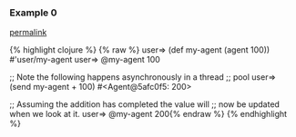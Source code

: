 ### Example 0
[permalink](#example-0)

{% highlight clojure %}
{% raw %}
user=> (def my-agent (agent 100))
#'user/my-agent
user=> @my-agent
100

;; Note the following happens asynchronously in a thread
;; pool
user=> (send my-agent + 100)
#<Agent@5afc0f5: 200>

;; Assuming the addition has completed the value will
;; now be updated when we look at it.
user=> @my-agent
200{% endraw %}
{% endhighlight %}


